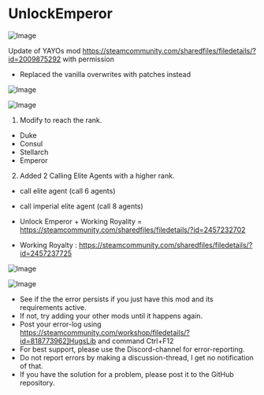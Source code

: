 # UnlockEmperor

![Image](https://i.imgur.com/buuPQel.png)

Update of YAYOs mod
https://steamcommunity.com/sharedfiles/filedetails/?id=2009875292
with permission

- Replaced the vanilla overwrites with patches instead

![Image](https://i.imgur.com/pufA0kM.png)

	
![Image](https://i.imgur.com/Z4GOv8H.png)

1. Modify to reach the rank.

- Duke
- Consul
- Stellarch
- Emperor


2. Added 2 Calling Elite Agents with a higher rank.

- call elite agent (call 6 agents)
- call imperial elite agent (call 8 agents)


- Unlock Emperor + Working Royality = https://steamcommunity.com/sharedfiles/filedetails/?id=2457232702
- Working Royalty : https://steamcommunity.com/sharedfiles/filedetails/?id=2457237725



![Image](https://i.imgur.com/p7Fv1Z6.gif)


![Image](https://i.imgur.com/PwoNOj4.png)



-  See if the the error persists if you just have this mod and its requirements active.
-  If not, try adding your other mods until it happens again.
-  Post your error-log using https://steamcommunity.com/workshop/filedetails/?id=818773962]HugsLib and command Ctrl+F12
-  For best support, please use the Discord-channel for error-reporting.
-  Do not report errors by making a discussion-thread, I get no notification of that.
-  If you have the solution for a problem, please post it to the GitHub repository.




